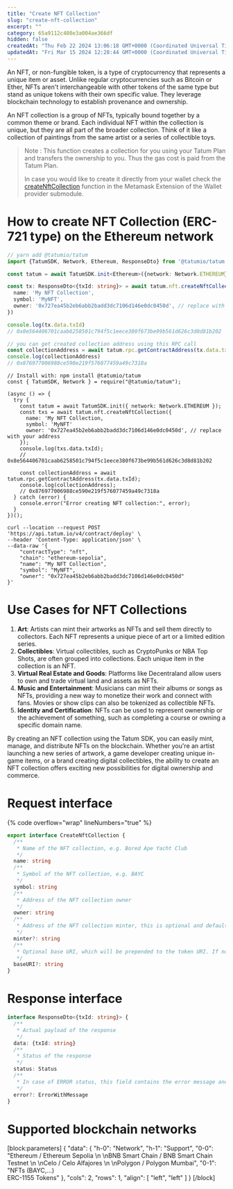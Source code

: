 ```yaml
---
title: "Create NFT Collection"
slug: "create-nft-collection"
excerpt: ""
category: 65a9112c408e3a004ae366df
hidden: false
createdAt: "Thu Feb 22 2024 13:06:18 GMT+0000 (Coordinated Universal Time)"
updatedAt: "Fri Mar 15 2024 12:28:44 GMT+0000 (Coordinated Universal Time)"
---
```

An NFT, or non-fungible token, is a type of cryptocurrency that represents a unique item or asset. Unlike regular cryptocurrencies such as Bitcoin or Ether, NFTs aren't interchangeable with other tokens of the same type but stand as unique tokens with their own specific value. They leverage blockchain technology to establish provenance and ownership.

An NFT collection is a group of NFTs, typically bound together by a common theme or brand. Each individual NFT within the collection is unique, but they are all part of the broader collection. Think of it like a collection of paintings from the same artist or a series of collectible toys.

> Note : This function creates a collection for you using your Tatum Plan and transfers the ownership to you. Thus the gas cost is paid from the Tatum Plan.
>
> In case you would like to create it directly from your wallet check the [createNftCollection](../wallet-provider/metamask/create-your-nft-collection.md) function in the Metamask Extension of the Wallet provider submodule.

# How to create NFT Collection (ERC-721 type) on the Ethereum network

```typescript
// yarn add @tatumio/tatum
import {TatumSDK, Network, Ethereum, ResponseDto} from '@tatumio/tatum'

const tatum = await TatumSDK.init<Ethereum>({network: Network.ETHEREUM})

const tx: ResponseDto<{txId: string}> = await tatum.nft.createNftCollection({
  name: 'My NFT Collection',
  symbol: 'MyNFT',
  owner: '0x727ea45b2eb6abb2badd3dc7106d146e0dc0450d', // replace with your address
})

console.log(tx.data.txId)
// 0x8e564406701caab6258501c794f5c1eece380f673be99b561d626c3d8d81b202

// you can get created collection address using this RPC call
const collectionAddress = await tatum.rpc.getContractAddress(tx.data.txId)
console.log(collectionAddress)
// 0x876977006988ce590e219f576077459a49c7318a
```
```Text Javascript
// Install with: npm install @tatumio/tatum
const { TatumSDK, Network } = require("@tatumio/tatum");

(async () => {
  try {
    const tatum = await TatumSDK.init({ network: Network.ETHEREUM });
    const txs = await tatum.nft.createNftCollection({
      name: 'My NFT Collection,
      symbol: 'MyNFT'
      owner: '0x727ea45b2eb6abb2badd3dc7106d146e0dc0450d', // replace with your address
    });
    console.log(txs.data.txId);
    // 0x8e564406701caab6258501c794f5c1eece380f673be99b561d626c3d8d81b202
    
    const collectionAddress = await tatum.rpc.getContractAddress(tx.data.txId);
    console.log(collectionAddress);
    // 0x876977006988ce590e219f576077459a49c7318a
  } catch (error) {
    console.error("Error creating NFT collection:", error);
  }
})();
```
```curl
curl --location --request POST 'https://api.tatum.io/v4/contract/deploy' \
--header 'Content-Type: application/json' \
--data-raw '{
    "contractType": "nft",
    "chain": "ethereum-sepolia",
    "name": "My NFT Collection",
    "symbol": "MyNFT",
    "owner": "0x727ea45b2eb6abb2badd3dc7106d146e0dc0450d"
}'
```

# Use Cases for NFT Collections

1. **Art**: Artists can mint their artworks as NFTs and sell them directly to collectors. Each NFT represents a unique piece of art or a limited edition series.
2. **Collectibles**: Virtual collectibles, such as CryptoPunks or NBA Top Shots, are often grouped into collections. Each unique item in the collection is an NFT.
3. **Virtual Real Estate and Goods**: Platforms like Decentraland allow users to own and trade virtual land and assets as NFTs.
4. **Music and Entertainment**: Musicians can mint their albums or songs as NFTs, providing a new way to monetize their work and connect with fans. Movies or show clips can also be tokenized as collectible NFTs.
5. **Identity and Certification**: NFTs can be used to represent ownership or the achievement of something, such as completing a course or owning a specific domain name.

By creating an NFT collection using the Tatum SDK, you can easily mint, manage, and distribute NFTs on the blockchain. Whether you're an artist launching a new series of artwork, a game developer creating unique in-game items, or a brand creating digital collectibles, the ability to create an NFT collection offers exciting new possibilities for digital ownership and commerce.

# Request interface

{% code overflow="wrap" lineNumbers="true" %}

```typescript
export interface CreateNftCollection {
  /**
   * Name of the NFT collection, e.g. Bored Ape Yacht Club
   */
  name: string
  /**
   * Symbol of the NFT collection, e.g. BAYC
   */
  symbol: string
  /**
   * Address of the NFT collection owner
   */
  owner: string
  /**
   * Address of the NFT collection minter, this is optional and defaults to the owner address
   */
  minter?: string
  /**
   * Optional base URI, which will be prepended to the token URI. If not specified, the token should be minted with the URI
   */
  baseURI?: string
}
```

# Response interface

```typescript
interface ResponseDto<{txId: string}> {
  /**
   * Actual payload of the response
   */
  data: {txId: string}
  /**
   * Status of the response
   */
  status: Status
  /**
   * In case of ERROR status, this field contains the error message and detailed description
   */
  error?: ErrorWithMessage
}
```

# Supported blockchain networks

[block:parameters]
{
  "data": {
    "h-0": "Network",
    "h-1": "Support",
    "0-0": "Ethereum / Ethereum Sepolia  \n  \nBNB Smart Chain / BNB Smart Chain Testnet  \n  \nCelo / Celo Alfajores  \n  \nPolygon / Polygon Mumbai",
    "0-1": "NFTs (BAYC,...)<br>ERC-1155 Tokens"
  },
  "cols": 2,
  "rows": 1,
  "align": [
    "left",
    "left"
  ]
}
[/block]
